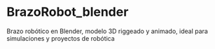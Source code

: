# BrazoRobot_blender
Brazo robótico en Blender, modelo 3D riggeado y animado, ideal para simulaciones y proyectos de robótica
